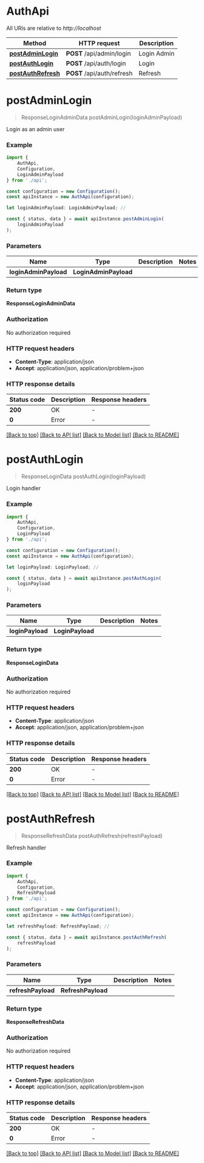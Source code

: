# AuthApi

All URIs are relative to *http://localhost*

|Method | HTTP request | Description|
|------------- | ------------- | -------------|
|[**postAdminLogin**](#postadminlogin) | **POST** /api/admin/login | Login Admin|
|[**postAuthLogin**](#postauthlogin) | **POST** /api/auth/login | Login|
|[**postAuthRefresh**](#postauthrefresh) | **POST** /api/auth/refresh | Refresh|

# **postAdminLogin**
> ResponseLoginAdminData postAdminLogin(loginAdminPayload)

Login as an admin user

### Example

```typescript
import {
    AuthApi,
    Configuration,
    LoginAdminPayload
} from './api';

const configuration = new Configuration();
const apiInstance = new AuthApi(configuration);

let loginAdminPayload: LoginAdminPayload; //

const { status, data } = await apiInstance.postAdminLogin(
    loginAdminPayload
);
```

### Parameters

|Name | Type | Description  | Notes|
|------------- | ------------- | ------------- | -------------|
| **loginAdminPayload** | **LoginAdminPayload**|  | |


### Return type

**ResponseLoginAdminData**

### Authorization

No authorization required

### HTTP request headers

 - **Content-Type**: application/json
 - **Accept**: application/json, application/problem+json


### HTTP response details
| Status code | Description | Response headers |
|-------------|-------------|------------------|
|**200** | OK |  -  |
|**0** | Error |  -  |

[[Back to top]](#) [[Back to API list]](../README.md#documentation-for-api-endpoints) [[Back to Model list]](../README.md#documentation-for-models) [[Back to README]](../README.md)

# **postAuthLogin**
> ResponseLoginData postAuthLogin(loginPayload)

Login handler

### Example

```typescript
import {
    AuthApi,
    Configuration,
    LoginPayload
} from './api';

const configuration = new Configuration();
const apiInstance = new AuthApi(configuration);

let loginPayload: LoginPayload; //

const { status, data } = await apiInstance.postAuthLogin(
    loginPayload
);
```

### Parameters

|Name | Type | Description  | Notes|
|------------- | ------------- | ------------- | -------------|
| **loginPayload** | **LoginPayload**|  | |


### Return type

**ResponseLoginData**

### Authorization

No authorization required

### HTTP request headers

 - **Content-Type**: application/json
 - **Accept**: application/json, application/problem+json


### HTTP response details
| Status code | Description | Response headers |
|-------------|-------------|------------------|
|**200** | OK |  -  |
|**0** | Error |  -  |

[[Back to top]](#) [[Back to API list]](../README.md#documentation-for-api-endpoints) [[Back to Model list]](../README.md#documentation-for-models) [[Back to README]](../README.md)

# **postAuthRefresh**
> ResponseRefreshData postAuthRefresh(refreshPayload)

Refresh handler

### Example

```typescript
import {
    AuthApi,
    Configuration,
    RefreshPayload
} from './api';

const configuration = new Configuration();
const apiInstance = new AuthApi(configuration);

let refreshPayload: RefreshPayload; //

const { status, data } = await apiInstance.postAuthRefresh(
    refreshPayload
);
```

### Parameters

|Name | Type | Description  | Notes|
|------------- | ------------- | ------------- | -------------|
| **refreshPayload** | **RefreshPayload**|  | |


### Return type

**ResponseRefreshData**

### Authorization

No authorization required

### HTTP request headers

 - **Content-Type**: application/json
 - **Accept**: application/json, application/problem+json


### HTTP response details
| Status code | Description | Response headers |
|-------------|-------------|------------------|
|**200** | OK |  -  |
|**0** | Error |  -  |

[[Back to top]](#) [[Back to API list]](../README.md#documentation-for-api-endpoints) [[Back to Model list]](../README.md#documentation-for-models) [[Back to README]](../README.md)

